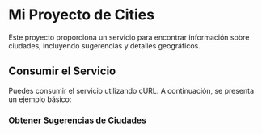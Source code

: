 # Mi Proyecto de Cities

Este proyecto proporciona un servicio para encontrar información sobre ciudades, incluyendo sugerencias y detalles geográficos.

## Consumir el Servicio

Puedes consumir el servicio utilizando cURL. A continuación, se presenta un ejemplo básico:

### Obtener Sugerencias de Ciudades

